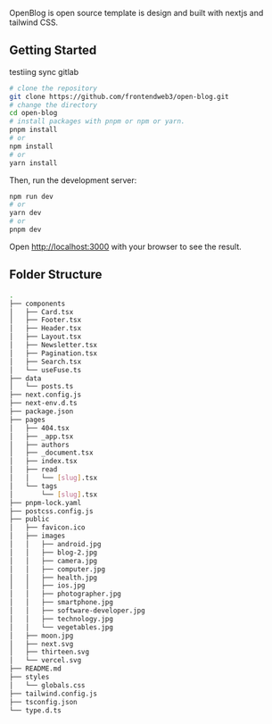 OpenBlog is open source template is design and built with nextjs and tailwind CSS. 

## Getting Started
testiing sync gitlab
```bash
# clone the repository
git clone https://github.com/frontendweb3/open-blog.git
# change the directory
cd open-blog
# install packages with pnpm or npm or yarn.
pnpm install
# or
npm install
# or
yarn install
```

Then, run the development server:

```bash
npm run dev
# or
yarn dev
# or
pnpm dev
```

Open [http://localhost:3000](http://localhost:3000) with your browser to see the result.

## Folder Structure

```bash
.
├── components
│   ├── Card.tsx
│   ├── Footer.tsx
│   ├── Header.tsx
│   ├── Layout.tsx
│   ├── Newsletter.tsx
│   ├── Pagination.tsx
│   ├── Search.tsx
│   └── useFuse.ts
├── data
│   └── posts.ts
├── next.config.js
├── next-env.d.ts
├── package.json
├── pages
│   ├── 404.tsx
│   ├── _app.tsx
│   ├── authors
│   ├── _document.tsx
│   ├── index.tsx
│   ├── read
│   │   └── [slug].tsx
│   └── tags
│       └── [slug].tsx
├── pnpm-lock.yaml
├── postcss.config.js
├── public
│   ├── favicon.ico
│   ├── images
│   │   ├── android.jpg
│   │   ├── blog-2.jpg
│   │   ├── camera.jpg
│   │   ├── computer.jpg
│   │   ├── health.jpg
│   │   ├── ios.jpg
│   │   ├── photographer.jpg
│   │   ├── smartphone.jpg
│   │   ├── software-developer.jpg
│   │   ├── technology.jpg
│   │   └── vegetables.jpg
│   ├── moon.jpg
│   ├── next.svg
│   ├── thirteen.svg
│   └── vercel.svg
├── README.md
├── styles
│   └── globals.css
├── tailwind.config.js
├── tsconfig.json
└── type.d.ts
```
